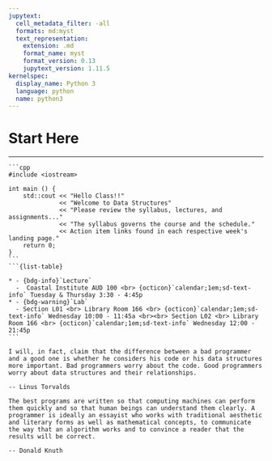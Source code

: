 ```yaml
---
jupytext:
  cell_metadata_filter: -all
  formats: md:myst
  text_representation:
    extension: .md
    format_name: myst
    format_version: 0.13
    jupytext_version: 1.11.5
kernelspec:
  display_name: Python 3
  language: python
  name: python3
---
```


# Start Here

<!-- # CSC 212: Data Structures & Algorithms -->

---

````{admonition} Welcome!!
```cpp
#include <iostream>

int main () {
    std::cout << "Hello Class!!"
              << "Welcome to Data Structures"
              << "Please review the syllabus, lectures, and assignments..."
              << "The syllabus governs the course and the schedule."
              << Action item links found in each respective week's landing page."
    return 0; 
}
```
```{list-table}

* - {bdg-info}`Lecture`
  -  Coastal Institute AUD 100 <br> {octicon}`calendar;1em;sd-text-info` Tuesday & Thursday 3:30 - 4:45p
* - {bdg-warning}`Lab`
  - Section L01 <br> Library Room 166 <br> {octicon}`calendar;1em;sd-text-info` Wednesday 10:00 - 11:45a <br><br> Section L02 <br> Library Room 166 <br> {octicon}`calendar;1em;sd-text-info` Wednesday 12:00 - 21:45p
```
````

```{epigraph}
I will, in fact, claim that the difference between a bad programmer and a good one is whether he considers his code or his data structures more important. Bad programmers worry about the code. Good programmers worry about data structures and their relationships.

-- Linus Torvalds
```

```{epigraph}
The best programs are written so that computing machines can perform them quickly and so that human beings can understand them clearly. A programmer is ideally an essayist who works with traditional aesthetic and literary forms as well as mathematical concepts, to communicate the way that an algorithm works and to convince a reader that the results will be correct.

-- Donald Knuth
```
